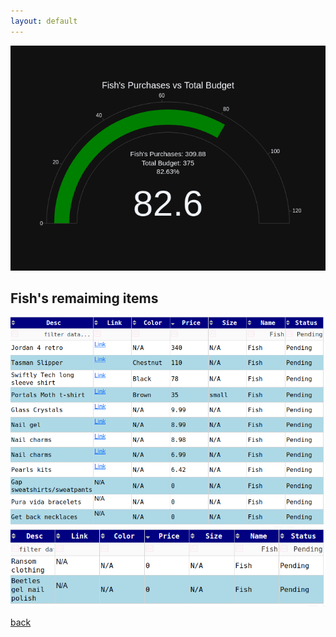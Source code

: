 ```yaml
---
layout: default
---
```


![Pandas-items](assets/images/Fish_gauge_chart.png)


## Fish's remaiming items

![Pandas-items](assets/images/fish.png)
![Pandas-items](assets/images/fish2.png)

[back](./)
